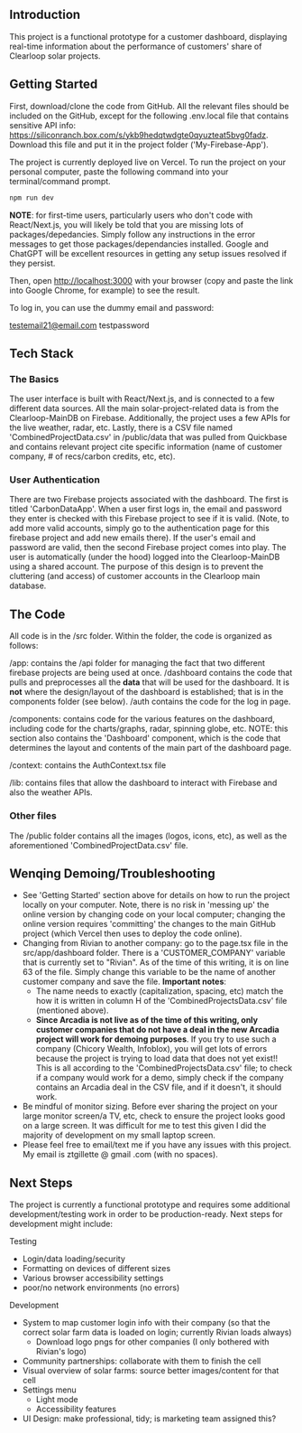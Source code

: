 
## Introduction

This project is a functional prototype for a customer dashboard, displaying real-time information about the performance of customers' share of Clearloop solar projects. 

## Getting Started

First, download/clone the code from GitHub. All the relevant files should be included on the GitHub, except for the following .env.local file that contains sensitive API info: https://siliconranch.box.com/s/ykb9hedqtwdgte0qyuzteat5bvg0fadz. Download this file and put it in the project folder ('My-Firebase-App'). 

The project is currently deployed live on Vercel. To run the project on your personal computer, paste the following command into your terminal/command prompt. 

```bash
npm run dev
```

**NOTE**: for first-time users, particularly users who don't code with React/Next.js, you will likely be told that you are missing lots of packages/depedancies. Simply follow any instructions in the error messages to get those packages/dependancies installed. Google and ChatGPT will be excellent resources in getting any setup issues resolved if they persist. 

Then, open [http://localhost:3000](http://localhost:3000) with your browser (copy and paste the link into Google Chrome, for example) to see the result.

To log in, you can use the dummy email and password:

testemail21@email.com
testpassword

## Tech Stack

### The Basics

The user interface is built with React/Next.js, and is connected to a few different data sources. All the main solar-project-related data is from the Clearloop-MainDB on Firebase. Additionally, the project uses a few APIs for the live weather, radar, etc. Lastly, there is a CSV file named 'CombinedProjectData.csv' in /public/data that was pulled from Quickbase and contains relevant project cite specific information (name of customer company, # of recs/carbon credits, etc, etc). 

### User Authentication

There are two Firebase projects associated with the dashboard. The first is titled 'CarbonDataApp'. When a user first logs in, the email and password they enter is checked with this Firebase project to see if it is valid. (Note, to add more valid accounts, simply go to the authentication page for this firebase project and add new emails there). If the user's email and password are valid, then the second Firebase project comes into play. The user is automatically (under the hood) logged into the Clearloop-MainDB using a shared account. The purpose of this design is to prevent the cluttering (and access) of customer accounts in the Clearloop main database.

## The Code

All code is in the /src folder. Within the folder, the code is organized as follows:

/app: contains the /api folder for managing the fact that two different firebase projects are being used at once. /dashboard contains the code that pulls and preprocesses all the **data** that will be used for the dashboard. It is **not** where the design/layout of the dashboard is established; that is in the components folder (see below). /auth contains the code for the log in page. 

/components: contains code for the various features on the dashboard, including code for the charts/graphs, radar, spinning globe, etc. NOTE: this section also contains the 'Dashboard' component, which is the code that determines the layout and contents of the main part of the dashboard page. 

/context: contains the AuthContext.tsx file

/lib: contains files that allow the dashboard to interact with Firebase and also the weather APIs. 

### Other files

The /public folder contains all the images (logos, icons, etc), as well as the aforementioned 'CombinedProjectData.csv' file. 

## Wenqing Demoing/Troubleshooting

- See 'Getting Started' section above for details on how to run the project locally on your computer. Note, there is no risk in 'messing up' the online version by changing code on your local computer; changing the online version requires 'committing' the changes to the main GitHub project (which Vercel then uses to deploy the code online). 
- Changing from Rivian to another company: go to the page.tsx file in the src/app/dashboard folder. There is a 'CUSTOMER_COMPANY' variable that is currently set to "Rivian". As of the time of this writing, it is on line 63 of the file. Simply change this variable to be the name of another customer company and save the file. **Important notes**:
    - The name needs to exactly (capitalization, spacing, etc) match the how it is written in column H of the 'CombinedProjectsData.csv' file (mentioned above).
    - **Since Arcadia is not live as of the time of this writing, only customer companies that do not have a deal in the new Arcadia project will work for demoing purposes**. If you try to use such a company (Chicory Wealth, Infoblox), you will get lots of errors because the project is trying to load data that does not yet exist!! This is all according to the 'CombinedProjectsData.csv' file; to check if a company would work for a demo, simply check if the company contains an Arcadia deal in the CSV file, and if it doesn't, it should work.
- Be mindful of monitor sizing. Before ever sharing the project on your large monitor screen/a TV, etc, check to ensure the project looks good on a large screen. It was difficult for me to test this given I did the majority of development on my small laptop screen. 
- Please feel free to email/text me if you have any issues with this project. My email is ztgillette @ gmail .com (with no spaces). 


## Next Steps

The project is currently a functional prototype and requires some additional development/testing work in order to be production-ready. Next steps for development might include:

Testing
- Login/data loading/security
- Formatting on devices of different sizes
- Various browser accessibility settings
- poor/no network environments (no errors)

Development
- System to map customer login info with their company (so that the correct solar farm data is loaded on login; currently Rivian loads always)
    - Download logo pngs for other companies (I only bothered with Rivian's logo)
- Community partnerships: collaborate with them to finish the cell
- Visual overview of solar farms: source better images/content for that cell
- Settings menu
    - Light mode
    - Accessibility features
- UI Design: make professional, tidy; is marketing team assigned this?


